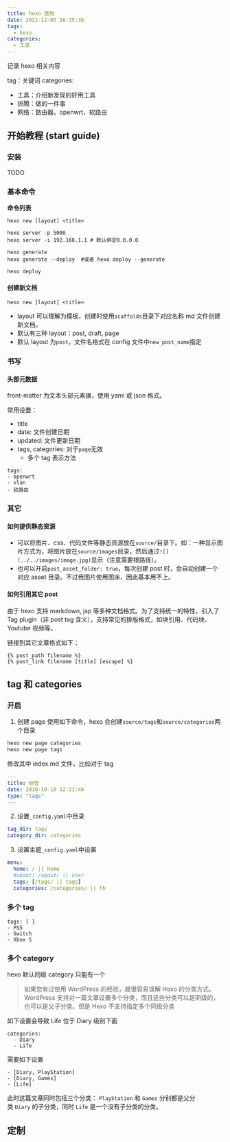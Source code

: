 ```yaml
---
title: hexo 使用
date: 2022-12-05 16:35:36
tags:
  - hexo
categories:
  - 工具
---
```


记录 hexo 相关内容

tag：关键词
categories:
- 工具：介绍新发现的好用工具
- 折腾：做的一件事
- 网络：路由器，openwrt，软路由
<!-- more -->

## 开始教程 (start guide)

### 安装

TODO

### 基本命令

**命令列表**

```
hexo new [layout] <title>

hexo server -p 5000
hexo server -i 192.168.1.1 # 默认绑定0.0.0.0

hexo generate
hexo generate --deploy  #或者 hexo deploy --generate

hexo deploy
```

#### 创建新文档

```
hexo new [layout] <title>
```

- layout 可以理解为模板，创建时使用`scaffolds`目录下对应名称 md 文件创建新文档。
- 默认有三种 layout：post, draft, page
- 默认 layout 为`post`，文件名格式在 config 文件中`new_post_name`指定

### 书写

#### 头部元数据

front-matter 为文本头部元素据，使用 yaml 或 json 格式。

常用设置：
- title
- date: 文件创建日期
- updated: 文件更新日期
- tags, categories: 对于`page`无效
  - 多个 tag 表示方法
```
tags:
- openwrt
- vlan
- 软路由
```

### 其它

#### 如何提供静态资源

-  可以将图片、css、代码文件等静态资源放在`source/`目录下。如：一种显示图片方式为，将图片放在`source/images`目录，然后通过`![](../../images/image.jpg)`显示（注意需要根路径）。
- 也可以开启`post_asset_folder: true`，每次创建 post 时，会自动创建一个对应 asset 目录。不过我图片使用图床，因此基本用不上。

#### 如何引用其它 post

由于 hexo 支持 markdown, jsp 等多种文档格式。为了支持统一的特性，引入了 Tag plugin（非 post tag 含义），支持常见的排版格式，如块引用、代码块、Youtube 视频等。

链接到其它文章格式如下：
```
{% post_path filename %}  
{% post_link filename [title] [escape] %}
```

## tag 和 categories

### 开启

1. 创建 page
  使用如下命令，hexo 会创建`source/tags`和`source/categories`两个目录
  ```bash
  hexo new page categories  
  hexo new page tags
  ```
  修改其中 index.md 文件，比如对于 tag
  ```yaml
  ---
  title: 标签  
  date: 2018-10-10 12:21:48  
  type: "tags"  
  ---
  ```
2. 设置`_config.yaml`中目录
  ```yaml
  tag_dir: tags
  category_dir: categories
  ```
3. 设置主题`_config.yaml`中设置
  ```yaml
  menu:
  home: / || home
  #about: /about/ || user
  tags: [/tags/ || tags]
  categories: /categories/ || th
  ```

### 多个 tag

```
tags: [ ]
- PS5
- Switch
- Xbox S
```

### 多个 category

hexo 默认同级 category 只能有一个
> 如果您有过使用 WordPress 的经验，就很容易误解 Hexo 的分类方式。WordPress 支持对一篇文章设置多个分类，而且这些分类可以是同级的，也可以是父子分类。但是 Hexo 不支持指定多个同级分类

如下设置会导致 Life 位于 Diary 级别下面
```
categories:  
  - Diary  
  - Life
```
需要如下设置
```
- [Diary, PlayStation]  
- [Diary, Games]  
- [Life]
```
此时这篇文章同时包括三个分类： `PlayStation` 和 `Games` 分别都是父分类 `Diary` 的子分类，同时 `Life` 是一个没有子分类的分类。

## 定制

